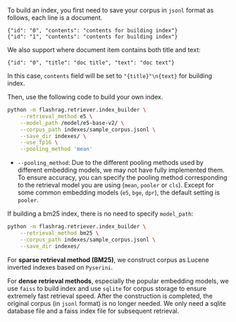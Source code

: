To build an index, you first need to save your corpus in `jsonl` format as follows, each line is a document.

```jsonl
{"id": "0", "contents": "contents for building index"}
{"id": "1", "contents": "contents for building index"}
```

We also support where document item contains both title and text:
```jsonl
{"id": "0", "title": "doc title", "text": "doc text"}
```
In this case, `contents` field will be set to ```"{title}"\n{text}``` for building index.



Then, use the following code to build your own index.

```bash
python -m flashrag.retriever.index_builder \
    --retrieval_method e5 \
    --model_path /model/e5-base-v2/ \
    --corpus_path indexes/sample_corpus.jsonl \
    --save_dir indexes/ \
    --use_fp16 \
    --pooling_method 'mean'
```

* ```--pooling_method```: Due to the different pooling methods used by different embedding models, we may not have fully implemented them. To ensure accuracy, you can specify the pooling method corresponding to the retrieval model you are using (`mean`, `pooler` or `cls`). Except for some common embedding models (`e5`, `bge`, `dpr`), the default setting is `pooler`.



If building a bm25 index, there is no need to specify `model_path`:
```bash
python -m flashrag.retriever.index_builder \
    --retrieval_method bm25 \
    --corpus_path indexes/sample_corpus.jsonl \
    --save_dir indexes/ 
```


For **sparse retrieval method (BM25)**, we construct corpus as Lucene inverted indexes based on `Pyserini`.

For **dense retrieval methods**, especially the popular embedding models, we use `faiss` to build index and use `sqlite` for corpus storage to ensure extremely fast retrieval speed. After the construction is completed, the original corpus (in `jsonl` format) is no longer needed. We only need a sqlite database file and a faiss index file for subsequent retrieval.

